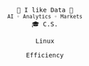 <!--
**yuuushio/yuuushio** is a ✨ _special_ ✨ repository because its `README.md` (this file) appears on your GitHub profile.

Here are some ideas to get you started:

- 🔭 I’m currently working on ...
- 🌱 I’m currently learning ...
- 👯 I’m looking to collaborate on ...
- 🤔 I’m looking for help with ...
- 💬 Ask me about ...
- 📫 How to reach me: ...
- 😄 Pronouns: ...
- ⚡ Fun fact: ...
-->


  <p align="center">
    <samp>
      🔮 I like Data 🔮
      <br>
      <small> AI ◦ Analytics ◦ Markets </small>
      <br>
      🎓 C.S.
      <br>
      <br>
      Linux
      <br>
      <br>
      Efficiency
    </samp>
  </p>

<br>


